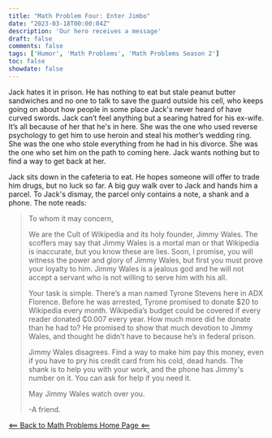 ```yaml
---
title: "Math Problem Four: Enter Jimbo"
date: "2023-03-18T00:00:04Z"
description: 'Our hero receives a message'
draft: false
comments: false
tags: ['Humor', 'Math Problems', 'Math Problems Season 2']
toc: false
showdate: false
---
```


Jack hates it in prison. He has nothing to eat but stale peanut butter sandwiches and no one to talk to save the guard outside his cell, who keeps going on about how people in some place Jack's never heard of have curved swords. Jack can’t feel anything but a searing hatred for his ex-wife. It’s all because of her that he's in here. She was the one who used reverse psychology to get him to use heroin and steal his mother’s wedding ring. She was the one who stole everything from he had in his divorce. She was the one who set him on the path to coming here. Jack wants nothing but to find a way to get back at her.

Jack sits down in the cafeteria to eat. He hopes someone will offer to trade him drugs, but no luck so far. A big guy walk over to Jack and hands him a parcel. To Jack's dismay, the parcel only contains a note, a shank and a phone. The note reads:

>To whom it may concern,
>
>We are the Cult of Wikipedia and its holy founder, Jimmy Wales. The scoffers may say that Jimmy Wales is a mortal man or that Wikipedia is inaccurate, but you know these are lies. Soon, I promise, you will witness the power and glory of Jimmy Wales, but first you must prove your loyalty to him. Jimmy Wales is a jealous god and he will not accept a servant who is not willing to serve him with his all. 
>
> Your task is simple. There’s a man named Tyrone Stevens here in ADX Florence. Before he was arrested, Tyrone promised to donate $20 to Wikipedia every month. Wikipedia’s budget could be covered if every reader donated ₵0.007 every year. How much more did he donate than he had to? He promised to show that much devotion to Jimmy Wales, and thought he didn’t have to because he’s in federal prison. 
>
>Jimmy Wales disagrees. Find a way to make him pay this money, even if you have to pry his credit card from his cold, dead hands. The shank is to help you with your work, and the phone has Jimmy's number on it. You can ask for help if you need it.
>
>May Jimmy Wales watch over you.
>
>-A friend.

[<== Back to Math Problems Home Page <==](/humor/problems/#season-two-twilight-of-the-wiki-god)
